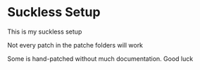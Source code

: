 # Suckless Setup

This is my suckless setup

Not every patch in the patche folders will work

Some is hand-patched without much documentation. Good luck
